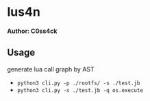# lus4n

**Author: C0ss4ck**

## Usage

generate lua call graph by AST

- `python3 cli.py -p ./rootfs/ -s ./test.jb`
- `python3 cli.py -s ./test.jb -q os.execute`